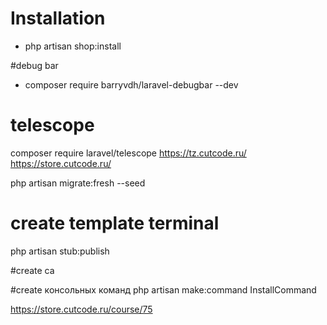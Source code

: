 # Installation

- php artisan shop:install

#debug bar

- composer require barryvdh/laravel-debugbar --dev

# telescope

composer require laravel/telescope
https://tz.cutcode.ru/
https://store.cutcode.ru/

php artisan migrate:fresh --seed

# create template terminal

php artisan stub:publish

#create ca

#create консольных команд
php artisan make:command InstallCommand

https://store.cutcode.ru/course/75

